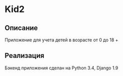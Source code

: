 Kid2
=====

Описание
--------

Приложение для учета детей в возрасте от 0 до 18 +

Реализация
----------
Бэкенд приложения сделан на Python 3.4, Djangо 1.9
